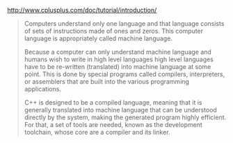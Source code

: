 <http://www.cplusplus.com/doc/tutorial/introduction/>
> Computers understand only one language and that language consists of sets of instructions made of ones and zeros. This computer language is appropriately called machine language.
>
> Because a computer can only understand machine language and humans wish to write in high level languages high level languages have to be re-written (translated) into machine language at some point. This is done by special programs called compilers, interpreters, or assemblers that are built into the various programming applications.
> 
> C++ is designed to be a compiled language, meaning that it is generally translated into machine language that can be understood directly by the system, making the generated program highly efficient. For that, a set of tools are needed, known as the development toolchain, whose core are a compiler and its linker.
